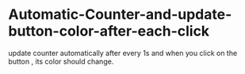 # Automatic-Counter-and-update-button-color-after-each-click
update counter automatically after every 1s and when you click on the button , its color should change.
